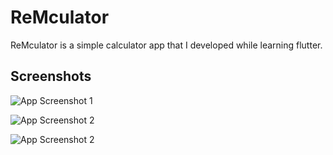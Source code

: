 
# ReMculator

ReMculator is a simple calculator app that I developed while learning flutter.


## Screenshots

![App Screenshot 1](https://user-images.githubusercontent.com/72401473/224348302-37545cfd-ccce-4b25-9234-b19ddfd53513.png)

![App Screenshot 2](<img height=500 src="https://user-images.githubusercontent.com/72401473/224348684-eefa0a79-affb-4aac-854e-669599df4d4c.png"/>)

![App Screenshot 2](<img height=500 src="https://user-images.githubusercontent.com/72401473/224349860-2d12eca2-ac70-4c93-b003-f1d987e1e394.png"/>)
